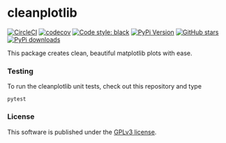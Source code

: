 # cleanplotlib

[![CircleCI](https://img.shields.io/circleci/project/github/nschloe/cleanplotlib/master.svg?style=flat-square)](https://circleci.com/gh/nschloe/cleanplotlib/tree/master)
[![codecov](https://img.shields.io/codecov/c/github/nschloe/cleanplotlib.svg?style=flat-square)](https://codecov.io/gh/nschloe/cleanplotlib)
[![Code style: black](https://img.shields.io/badge/code%20style-black-000000.svg?style=flat-square)](https://github.com/psf/black)
[![PyPi Version](https://img.shields.io/pypi/v/cleanplotlib.svg?style=flat-square)](https://pypi.org/project/cleanplotlib)
[![GitHub stars](https://img.shields.io/github/stars/nschloe/cleanplotlib.svg?logo=github&label=Stars&logoColor=white&style=flat-square)](https://github.com/nschloe/cleanplotlib)
[![PyPi downloads](https://img.shields.io/pypi/dm/cleanplotlib.svg?style=flat-square)](https://pypistats.org/packages/cleanplotlib)

This package creates clean, beautiful matplotlib plots with ease.

### Testing

To run the cleanplotlib unit tests, check out this repository and type
```
pytest
```

### License

This software is published under the [GPLv3 license](https://www.gnu.org/licenses/gpl-3.0.en.html).
